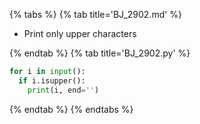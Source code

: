{% tabs %}
{% tab title='BJ_2902.md' %}

* Print only upper characters

{% endtab %}
{% tab title='BJ_2902.py' %}

```py
for i in input():
  if i.isupper():
    print(i, end='')
```

{% endtab %}
{% endtabs %}
